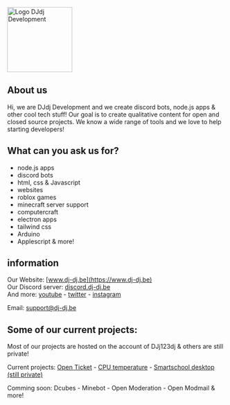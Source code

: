 <img src="https://www.dj-dj.be/wp-content/uploads/2022/09/logo-cropped.png" alt="Logo DJdj Development" style="height: 150px;"/>

## About us
Hi, we are DJdj Development and we create discord bots, node.js apps & other cool tech stuff! Our goal is to create qualitative content for open and closed source projects. We know a wide range of tools and we love to help starting developers!

## What can you ask us for?
- node.js apps
- discord bots
- html, css & Javascript
- websites
- roblox games
- minecraft server support
- computercraft
- electron apps
- tailwind css
- Arduino 
- Applescript
& more!

## information
Our Website: [www.dj-dj.be](https://www.dj-dj.be)</br>
Our Discord server: [discord.dj-dj.be](https://discord.dj-dj.be)</br>
And more: [youtube](https://youtube.dj-dj.be) - [twitter](https://twitter.dj-dj.be) - [instagram](https://instagram.dj-dj.be)

Email: support@dj-dj.be

## Some of our current projects:
Most of our projects are hosted on the account of DJj123dj & others are still private!

Current projects: [Open Ticket](https://openticket.dj-dj.be) - [CPU temperature](https://www.dj-dj.be/cpu-temp) - [Smartschool desktop (still private)](https://www.dj-dj.be/projects/smartschool-desktop)

Comming soon: Dcubes - Minebot - Open Moderation - Open Modmail & more!
